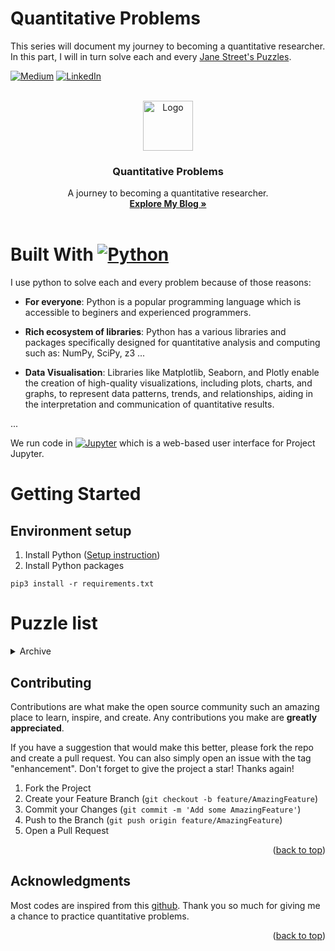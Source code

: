 Quantitative Problems
========================

This series will document my journey to becoming a quantitative researcher. In this part, I will in turn solve each and every [Jane Street's Puzzles](https://www.janestreet.com/puzzles/).

[![Medium][medium-shield]][medium-url]
[![LinkedIn][linkedin-shield]][linkedin-url]
<!-- PROJECT LOGO -->
<br />
<div align="center">
  <a href="https://github.com/Tayerquach/quant_puzzles">
    <img src="https://icon-library.com/images/dice-icon-png/dice-icon-png-0.jpg" alt="Logo" width="80" height="80">
  </a>

  <h3 align="center">Quantitative Problems</h3>

  <p align="center">
    A journey to becoming a quantitative researcher.
    <br />
    <a href="https://medium.com/@quachmaiboi"><strong>Explore My Blog »</strong></a>
    <br />
    <br />
  </p>
</div>
<p align="right"></p>

# Built With [![Python][Python.py]][Python-url]

I use python to solve each and every problem because of those reasons:
* **For everyone**: Python is a popular programming language which is accessible to beginers and experienced programmers. 

* **Rich ecosystem of libraries**: Python has a various libraries and packages specifically designed for quantitative analysis and computing such as: NumPy, SciPy, z3 ...

* **Data Visualisation**: Libraries like Matplotlib, Seaborn, and Plotly enable the creation of high-quality visualizations, including plots, charts, and graphs, to represent data patterns, trends, and relationships, aiding in the interpretation and communication of quantitative results.

...

We run code in [![Jupyter][jupyterlab.ipynb]][jupyterlab-url] which is a web-based user interface for Project Jupyter.
<!-- GETTING STARTED -->
# Getting Started
## Environment setup
1. Install Python (<a target="_blank" href="https://wiki.python.org/moin/BeginnersGuide">Setup instruction</a>)
2. Install Python packages
```console 
pip3 install -r requirements.txt 
``` 

# Puzzle list
<!-- TABLE OF CONTENTS -->
<details>
  <summary>Archive</summary>
  <ol>
    <li><a href="#sum_of_squares">Sum of Squares (2014-01)</a></li>
    <li><a href="#hooks">Hooks (2014-02)</a></li>
    <li><a href="#tile_and_trouble">Tile and Trouble (2014-05)</a></li>
    <li><a href="#number_cross">Number Cross (2014-08)
    </a></li>
    <li><a href="#number_cross">Number Cross 2 (2015-08)
    </a></li>
  </ol>
</details>

<!-- CONTRIBUTING -->
## Contributing

Contributions are what make the open source community such an amazing place to learn, inspire, and create. Any contributions you make are **greatly appreciated**.

If you have a suggestion that would make this better, please fork the repo and create a pull request. You can also simply open an issue with the tag "enhancement".
Don't forget to give the project a star! Thanks again!

1. Fork the Project
2. Create your Feature Branch (`git checkout -b feature/AmazingFeature`)
3. Commit your Changes (`git commit -m 'Add some AmazingFeature'`)
4. Push to the Branch (`git push origin feature/AmazingFeature`)
5. Open a Pull Request

<p align="right">(<a href="#readme-top">back to top</a>)</p>


<!-- ACKNOWLEDGMENTS -->
## Acknowledgments

Most codes are inspired from this [github](https://github.com/gowen100/Jane-Street-Solutions). Thank you so much for giving me a chance to practice quantitative problems.

<p align="right">(<a href="#readme-top">back to top</a>)</p>




<!-- MARKDOWN LINKS & IMAGES -->
[Python.py]: https://img.shields.io/badge/python-3670A0?style=for-the-badge&logo=python&logoColor=ffdd54
[Python-url]: https://www.python.org/

[jupyterlab.ipynb]: https://shields.io/badge/JupyterLab-Try%20GraphScope%20Now!-F37626?logo=jupyter
[jupyterlab-url]: https://justinbois.github.io/bootcamp/2020_fsri/lessons/l01_welcome.html

[linkedin-shield]: https://img.shields.io/badge/LinkedIn-0077B5?style=for-the-badge&logo=linkedin&logoColor=white
[linkedin-url]: https://www.linkedin.com/in/boi-mai-quach-0196b6109/

[medium-shield]: https://img.shields.io/badge/Medium-12100E?style=for-the-badge&logo=medium&logoColor=white
[medium-url]: https://medium.com/@quachmaiboi
